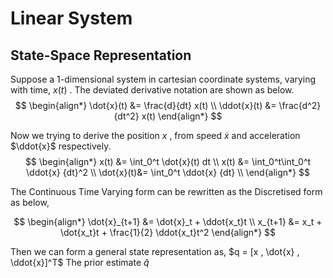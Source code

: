 # Linear System
## State-Space Representation

Suppose a 1-dimensional system in cartesian coordinate systems, varying with time, $x(t)$ .
The deviated derivative notation are shown as below.
$$
\begin{align*}
\dot{x}(t) &= \frac{d}{dt} x(t) \\
\ddot{x}(t) &= \frac{d^2}{dt^2} x(t)
\end{align*}
$$

Now we trying to derive the position $x$ , from speed $\dot{x}$ and acceleration $\ddot{x}$ respectively.
$$
\begin{align*}
x(t) &= \int_0^t \dot{x}(t) dt \\
x(t) &= \int_0^t\int_0^t \ddot{x} {dt}^2 \\
\dot{x}(t)&= \int_0^t \ddot{x} {dt} \\
\end{align*}
$$

The Continuous Time Varying form can be rewritten as the Discretised form as below,


$$
\begin{align*}
\dot{x}_{t+1} &= \dot{x}_t + \ddot{x_t}t \\
x_{t+1} &= x_t + \dot{x_t}t + \frac{1}{2} \ddot{x_t}t^2
\end{align*}
$$


Then we can form a general state representation as, $q = [x , \dot{x} , \ddot{x}]^T$
The prior estimate $\hat{q}$